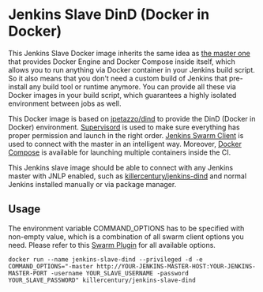 # Jenkins Slave DinD (Docker in Docker)

This Jenkins Slave Docker image inherits the same idea as [the master one](https://hub.docker.com/r/killercentury/jenkins-dind/) that provides Docker Engine and Docker Compose inside itself, which allows you to run anything via Docker container in your Jenkins build script. So it also means that you don't need a custom build of Jenkins that pre-install any build tool or runtime anymore. You can provide all these via Docker images in your build script, which guarantees a highly isolated environment between jobs as well.

This Docker image is based on [jpetazzo/dind](https://registry.hub.docker.com/u/jpetazzo/dind/) to provide the DinD (Docker in Docker) environment. [Supervisord](http://supervisord.org) is used to make sure everything has proper permission and launch in the right order. [Jenkins Swarm Client](http://maven.jenkins-ci.org/content/repositories/releases/org/jenkins-ci/plugins/swarm-client/) is used to connect with the master in an intelligent way. Moreover, [Docker Compose](https://github.com/docker/compose) is available for launching multiple containers inside the CI.

This Jenkins slave image should be able to connect with any Jenkins master with JNLP enabled, such as [killercentury/jenkins-dind](https://hub.docker.com/r/killercentury/jenkins-dind/) and normal Jenkins installed manually or via package manager.

## Usage

The environment variable COMMAND_OPTIONS has to be specified with non-empty value, which is a combination of all swarm client options you need. Please refer to this [Swarm Plugin](https://wiki.jenkins-ci.org/display/JENKINS/Swarm+Plugin) for all available options.

```
docker run --name jenkins-slave-dind --privileged -d -e COMMAND_OPTIONS="-master http://YOUR-JENKINS-MASTER-HOST:YOUR-JENKINS-MASTER-PORT -username YOUR_SLAVE_USERNAME -password YOUR_SLAVE_PASSWORD" killercentury/jenkins-slave-dind
```
